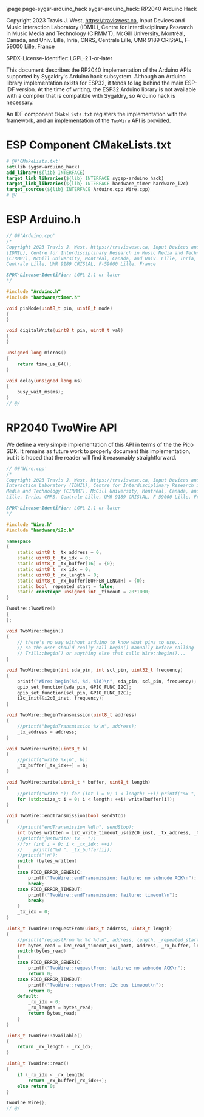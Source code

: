 \page page-sygsr-arduino_hack sygsr-arduino_hack: RP2040 Arduino Hack

Copyright 2023 Travis J. West, https://traviswest.ca, Input Devices and Music
Interaction Laboratory (IDMIL), Centre for Interdisciplinary Research in Music
Media and Technology (CIRMMT), McGill University, Montréal, Canada, and Univ.
Lille, Inria, CNRS, Centrale Lille, UMR 9189 CRIStAL, F-59000 Lille, France

SPDX-License-Identifier: LGPL-2.1-or-later

This document describes the RP2040 implementation of the Arduino APIs supported
by Sygaldry's Arduino hack subsystem. Although an Arduino library implementation
exists for ESP32, it tends to lag behind the main ESP-IDF version. At the time
of writing, the ESP32 Arduino library is not available with a compiler that is
compatible with Sygaldry, so Arduino hack is necessary.

An IDF component `CMakeLists.txt` registers the implementation with the
framework, and an implementation of the `TwoWire` API is provided.

# ESP Component CMakeLists.txt

```cmake
# @#'CMakeLists.txt'
set(lib sygsr-arduino_hack)
add_library(${lib} INTERFACE)
target_link_libraries(${lib} INTERFACE sygsp-arduino_hack)
target_link_libraries(${lib} INTERFACE hardware_timer hardware_i2c)
target_sources(${lib} INTERFACE Arduino.cpp Wire.cpp)
# @/
```

# ESP Arduino.h

```cpp
// @#'Arduino.cpp'
/*
Copyright 2023 Travis J. West, https://traviswest.ca, Input Devices and Music Interaction Laboratory
(IDMIL), Centre for Interdisciplinary Research in Music Media and Technology
(CIRMMT), McGill University, Montréal, Canada, and Univ. Lille, Inria, CNRS,
Centrale Lille, UMR 9189 CRIStAL, F-59000 Lille, France

SPDX-License-Identifier: LGPL-2.1-or-later
*/

#include "Arduino.h"
#include "hardware/timer.h"

void pinMode(uint8_t pin, uint8_t mode)
{
}

void digitalWrite(uint8_t pin, uint8_t val)
{
}

unsigned long micros()
{
    return time_us_64();
}

void delay(unsigned long ms)
{
    busy_wait_ms(ms);
}
// @/
```

# RP2040 TwoWire API

We define a very simple implementation of this API in terms of the the Pico
SDK. It remains as future work to properly document this implementation, but it
is hoped that the reader will find it reasonably straightforward.

```cpp
// @#'Wire.cpp'
/*
Copyright 2023 Travis J. West, https://traviswest.ca, Input Devices and Music
Interaction Laboratory (IDMIL), Centre for Interdisciplinary Research in Music
Media and Technology (CIRMMT), McGill University, Montréal, Canada, and Univ.
Lille, Inria, CNRS, Centrale Lille, UMR 9189 CRIStAL, F-59000 Lille, France

SPDX-License-Identifier: LGPL-2.1-or-later
*/

#include "Wire.h"
#include "hardware/i2c.h"

namespace
{
    static uint8_t _tx_address = 0;
    static uint8_t _tx_idx = 0;
    static uint8_t _tx_buffer[16] = {0};
    static uint8_t _rx_idx = 0;
    static uint8_t _rx_length = 0;
    static uint8_t _rx_buffer[BUFFER_LENGTH] = {0};
    static bool _repeated_start = false;
    static constexpr unsigned int _timeout = 20*1000;
}

TwoWire::TwoWire()
{
};

void TwoWire::begin()
{
    // there's no way without arduino to know what pins to use...
    // so the user should really call begin() manually before calling
    // Trill::begin() or anything else that calls Wire::begin()...
}

void TwoWire::begin(int sda_pin, int scl_pin, uint32_t frequency)
{
    printf("Wire: begin(%d, %d, %ld)\n", sda_pin, scl_pin, frequency);
    gpio_set_function(sda_pin, GPIO_FUNC_I2C);
    gpio_set_function(scl_pin, GPIO_FUNC_I2C);
    i2c_init(&i2c0_inst, frequency);
}

void TwoWire::beginTransmission(uint8_t address)
{
    //printf("beginTransmission %x\n", address);
    _tx_address = address;
}

void TwoWire::write(uint8_t b)
{
    //printf("write %x\n", b);
    _tx_buffer[_tx_idx++] = b;
}

void TwoWire::write(uint8_t * buffer, uint8_t length)
{
    //printf("write "); for (int i = 0; i < length; ++i) printf("%x ", buffer[i]); printf("\n");
    for (std::size_t i = 0; i < length; ++i) write(buffer[i]);
}

void TwoWire::endTransmission(bool sendStop)
{
    //printf("endTransmission %d\n", sendStop);
    int bytes_written = i2C_write_timeout_us(i2c0_inst, _tx_address, _tx_buffer, _tx_idx, sendStop, _timeout);
    //printf("justwrite: tx - ");
    //for (int i = 0; i < _tx_idx; ++i)
    //    printf("%d ", _tx_buffer[i]);
    //printf("\n");
    switch (bytes_written)
    {
    case PICO_ERROR_GENERIC:
        printf("TwoWire::endTransmission: failure; no subnode ACK\n");
        break;
    case PICO_ERROR_TIMEOUT:
        printf("TwoWire::endTransmission: failure; timeout\n");
        break;
    }
    _tx_idx = 0;
}

uint8_t TwoWire::requestFrom(uint8_t address, uint8_t length)
{
    //printf("requestFrom %x %d %d\n", address, length, _repeated_start);
    int bytes_read = i2c_read_timeout_us(_port, address, _rx_buffer, length, true,_timeout);
    switch(bytes_read)
    {
    case PICO_ERROR_GENERIC:
        printf("TwoWire::requestFrom: failure; no subnode ACK\n");
        return 0;
    case PICO_ERROR_TIMEOUT:
        printf("TwoWire::requestFrom: i2c bus timeout\n");
        return 0;
    default:
        _rx_idx = 0;
        _rx_length = bytes_read;
        return bytes_read;
    }
}

uint8_t TwoWire::available()
{
    return _rx_length - _rx_idx;
}

uint8_t TwoWire::read()
{
    if (_rx_idx < _rx_length)
        return _rx_buffer[_rx_idx++];
    else return 0;
}

TwoWire Wire{};
// @/
```
